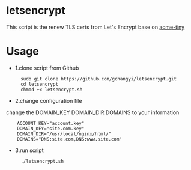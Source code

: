 # letsencrypt
This script is the renew TLS certs from Let's Encrypt base on [acme-tiny](https://github.com/diafygi/acme-tiny)

# Usage
+ 1.clone script from Github  

		sudo git clone https://github.com/gchangyi/letsencrypt.git
		cd letsencrypt
		chmod +x letsencrypt.sh
+ 2.change configuration file  

change the  DOMAIN_KEY DOMAIN_DIR DOMAINS to your information  

		ACCOUNT_KEY="account.key"
		DOMAIN_KEY="site.com.key"
		DOMAIN_DIR="/usr/local/nginx/html/"
		DOMAINS="DNS:site.com,DNS:www.site.com"
+ 3.run script  

		./letsencrypt.sh
